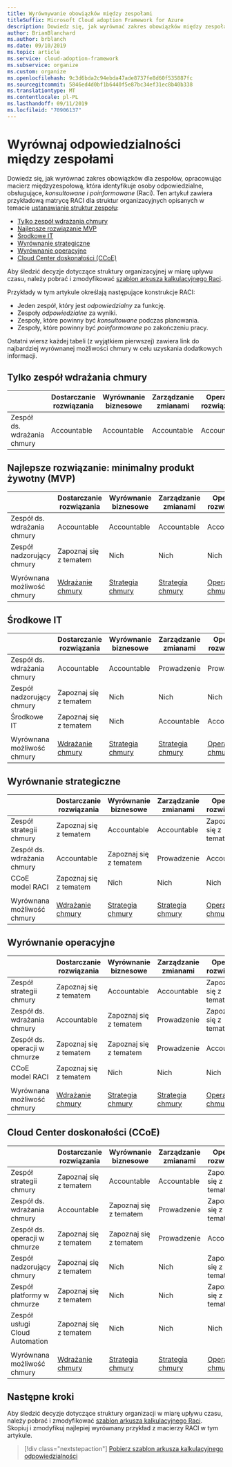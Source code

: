 ```yaml
---
title: Wyrównywanie obowiązków między zespołami
titleSuffix: Microsoft Cloud adoption Framework for Azure
description: Dowiedz się, jak wyrównać zakres obowiązków między zespołami.
author: BrianBlanchard
ms.author: brblanch
ms.date: 09/10/2019
ms.topic: article
ms.service: cloud-adoption-framework
ms.subservice: organize
ms.custom: organize
ms.openlocfilehash: 9c3d6bda2c94ebda47ade8737fe8d60f535887fc
ms.sourcegitcommit: 5846ed4d0bf1b6440f5e87bc34ef31ec8b40b338
ms.translationtype: MT
ms.contentlocale: pl-PL
ms.lasthandoff: 09/11/2019
ms.locfileid: "70906137"
---
```

# <a name="align-responsibilities-across-teams"></a>Wyrównaj odpowiedzialności między zespołami

Dowiedz się, jak wyrównać zakres obowiązków dla zespołów, opracowując macierz międzyzespołową, która identyfikuje osoby odpowiedzialne, obsługujące, *konsultowane i poinformowane* (Raci). Ten artykuł zawiera przykładową matrycę RACI dla struktur organizacyjnych opisanych w temacie [ustanawianie struktur zespołu](./organization-structures.md):

- [Tylko zespół wdrażania chmury](#cloud-adoption-team-only)
- [Najlepsze rozwiązanie MVP](#best-practice-minimum-viable-product-mvp)
- [Środkowe IT](#central-it)
- [Wyrównanie strategiczne](#strategic-alignment)
- [Wyrównanie operacyjne](#operational-alignment)
- [Cloud Center doskonałości (CCoE)](#cloud-center-of-excellence-ccoe)

Aby śledzić decyzje dotyczące struktury organizacyjnej w miarę upływu czasu, należy pobrać i zmodyfikować [szablon arkusza kalkulacyjnego Raci](https://archcenter.blob.core.windows.net/cdn/fusion/management/raci-template.xlsx).

Przykłady w tym artykule określają następujące konstrukcje RACI:

- Jeden zespół, który jest *odpowiedzialny* za funkcję.
- Zespoły *odpowiedzialne* za wyniki.
- Zespoły, które powinny być *konsultowane* podczas planowania.
- Zespoły, które powinny być *poinformowane* po zakończeniu pracy.

Ostatni wiersz każdej tabeli (z wyjątkiem pierwszej) zawiera link do najbardziej wyrównanej możliwości chmury w celu uzyskania dodatkowych informacji.

## <a name="cloud-adoption-team-only"></a>Tylko zespół wdrażania chmury

|  |Dostarczanie rozwiązania  |Wyrównanie biznesowe  |Zarządzanie zmianami  |Operacje rozwiązania  |Ład |Data_spłaty platformy  |Operacje na platformie  |Automatyzacja platformy  |
|---------|---------|---------|---------|---------|---------|---------|---------|---------|
|Zespół ds. wdrażania chmury |Accountable|Accountable|Accountable|Accountable|Accountable|Accountable|Accountable|Accountable|

## <a name="best-practice-minimum-viable-product-mvp"></a>Najlepsze rozwiązanie: minimalny produkt żywotny (MVP)

|  |Dostarczanie rozwiązania  |Wyrównanie biznesowe  |Zarządzanie zmianami  |Operacje rozwiązania  |Ład |Data_spłaty platformy  |Operacje na platformie  |Automatyzacja platformy  |
|---------|---------|---------|---------|---------|---------|---------|---------|---------|
|Zespół ds. wdrażania chmury|Accountable|Accountable|Accountable|Accountable|Zapoznaj się z tematem|Zapoznaj się z tematem|Zapoznaj się z tematem|Nich|
|Zespół nadzorujący chmury|Zapoznaj się z tematem|Nich|Nich|Nich|Accountable|Accountable|Accountable|Accountable|
||||||||||
|Wyrównana możliwość chmury|[Wdrażanie chmury](./cloud-adoption.md)|[Strategia chmury](./cloud-strategy.md)|[Strategia chmury](./cloud-strategy.md)|[Operacje w chmurze](./cloud-operations.md)|[](./cloud-center-excellence.md)CCoE-[ładu w chmurze](./cloud-governance.md)|[](./cloud-center-excellence.md)-[Platforma w chmurze](./cloud-platform.md) CCoE|[](./cloud-center-excellence.md)-[Platforma w chmurze](./cloud-platform.md) CCoE|[](./cloud-center-excellence.md)-[Automatyzacja chmury](./cloud-automation.md) CCoE|

## <a name="central-it"></a>Środkowe IT

| |Dostarczanie rozwiązania  |Wyrównanie biznesowe  |Zarządzanie zmianami  |Operacje rozwiązania  |Ład |Data_spłaty platformy  |Operacje na platformie  |Automatyzacja platformy  |
|---------|---------|---------|---------|---------|---------|---------|---------|---------|
|Zespół ds. wdrażania chmury  |Accountable|Accountable|Prowadzenie    |Prowadzenie|Nich   |Nich   |Nich   |Nich   |
|Zespół nadzorujący chmury|Zapoznaj się z tematem  |Nich   |Nich   |Nich   |Accountable|Zapoznaj się z tematem  |Prowadzenie|Nich   |
|Środkowe IT           |Zapoznaj się z tematem  |Nich   |Accountable   |Accountable   |Prowadzenie  |Accountable|Accountable|Accountable|
||||||||||
|Wyrównana możliwość chmury|[Wdrażanie chmury](./cloud-adoption.md)|[Strategia chmury](./cloud-strategy.md)|[Strategia chmury](./cloud-strategy.md)|[Operacje w chmurze](./cloud-operations.md)|[Ład w chmurze](./cloud-governance.md)|[Środkowe IT](./central-it.md)|[Środkowe IT](./central-it.md)|[Środkowe IT](./central-it.md)|

## <a name="strategic-alignment"></a>Wyrównanie strategiczne

|  |Dostarczanie rozwiązania  |Wyrównanie biznesowe  |Zarządzanie zmianami  |Operacje rozwiązania  |Ład |Data_spłaty platformy  |Operacje na platformie  |Automatyzacja platformy  |
|---------|---------|---------|---------|---------|---------|---------|---------|---------|
|Zespół strategii chmury  |Zapoznaj się z tematem  |Accountable|Accountable|Zapoznaj się z tematem  |Zapoznaj się z tematem  |Nich   |Nich   |Nich   |
|Zespół ds. wdrażania chmury  |Accountable|Zapoznaj się z tematem  |Prowadzenie|Accountable|Nich   |Nich   |Nich   |Nich   |
|CCoE model RACI      |Zapoznaj się z tematem  |Nich   |Nich   |Nich   |Accountable|Accountable|Accountable|Accountable|
||||||||||
|Wyrównana możliwość chmury|[Wdrażanie chmury](./cloud-adoption.md)|[Strategia chmury](./cloud-strategy.md)|[Strategia chmury](./cloud-strategy.md)|[Operacje w chmurze](./cloud-operations.md)|[](./cloud-center-excellence.md)CCoE-[ładu w chmurze](./cloud-governance.md)|[](./cloud-center-excellence.md)-[Platforma w chmurze](./cloud-platform.md) CCoE|[](./cloud-center-excellence.md)-[Platforma w chmurze](./cloud-platform.md) CCoE|[](./cloud-center-excellence.md)-[Automatyzacja chmury](./cloud-automation.md) CCoE|

## <a name="operational-alignment"></a>Wyrównanie operacyjne

|  |Dostarczanie rozwiązania  |Wyrównanie biznesowe  |Zarządzanie zmianami  |Operacje rozwiązania  |Ład |Data_spłaty platformy  |Operacje na platformie  |Automatyzacja platformy  |
|---------|---------|---------|---------|---------|---------|---------|---------|---------|
|Zespół strategii chmury  |Zapoznaj się z tematem  |Accountable|Accountable|Zapoznaj się z tematem  |Zapoznaj się z tematem  |Nich   |Nich   |Nich   |
|Zespół ds. wdrażania chmury  |Accountable|Zapoznaj się z tematem  |Prowadzenie|Zapoznaj się z tematem  |Nich   |Nich   |Nich   |Nich   |
|Zespół ds. operacji w chmurze|Zapoznaj się z tematem  |Zapoznaj się z tematem  |Prowadzenie|Accountable|Zapoznaj się z tematem  |Nich   |Accountable|Zapoznaj się z tematem  |
|CCoE model RACI      |Zapoznaj się z tematem  |Nich   |Nich   |Nich   |Accountable|Accountable|Prowadzenie|Accountable|
||||||||||
|Wyrównana możliwość chmury|[Wdrażanie chmury](./cloud-adoption.md)|[Strategia chmury](./cloud-strategy.md)|[Strategia chmury](./cloud-strategy.md)|[Operacje w chmurze](./cloud-operations.md)|[](./cloud-center-excellence.md)CCoE-[ładu w chmurze](./cloud-governance.md)|[](./cloud-center-excellence.md)-[Platforma w chmurze](./cloud-platform.md) CCoE|[](./cloud-center-excellence.md)-[Platforma w chmurze](./cloud-platform.md) CCoE|[](./cloud-center-excellence.md)-[Automatyzacja chmury](./cloud-automation.md) CCoE|

## <a name="cloud-center-of-excellence-ccoe"></a>Cloud Center doskonałości (CCoE)

|  |Dostarczanie rozwiązania  |Wyrównanie biznesowe  |Zarządzanie zmianami  |Operacje rozwiązania  |Ład |Data_spłaty platformy  |Operacje na platformie  |Automatyzacja platformy  |
|---------|---------|---------|---------|---------|---------|---------|---------|---------|
|Zespół strategii chmury  |Zapoznaj się z tematem  |Accountable|Accountable|Zapoznaj się z tematem  |Zapoznaj się z tematem  |Nich   |Nich   |Nich   |
|Zespół ds. wdrażania chmury  |Accountable|Zapoznaj się z tematem  |Prowadzenie|Zapoznaj się z tematem  |Nich   |Nich   |Nich   |Nich   |
|Zespół ds. operacji w chmurze|Zapoznaj się z tematem  |Zapoznaj się z tematem  |Prowadzenie|Accountable|Zapoznaj się z tematem  |Nich   |Accountable|Zapoznaj się z tematem  |
|Zespół nadzorujący chmury|Zapoznaj się z tematem  |Nich   |Nich   |Zapoznaj się z tematem  |Accountable|Zapoznaj się z tematem  |Prowadzenie|Nich   |
|Zespół platformy w chmurze  |Zapoznaj się z tematem  |Nich   |Nich   |Zapoznaj się z tematem  |Zapoznaj się z tematem  |Accountable|Prowadzenie|Prowadzenie|
|Zespół usługi Cloud Automation|Zapoznaj się z tematem  |Nich   |Nich   |Nich   |Zapoznaj się z tematem  |Prowadzenie|Prowadzenie|Accountable|
||||||||||
|Wyrównana możliwość chmury|[Wdrażanie chmury](./cloud-adoption.md)|[Strategia chmury](./cloud-strategy.md)|[Strategia chmury](./cloud-strategy.md)|[Operacje w chmurze](./cloud-operations.md)|[](./cloud-center-excellence.md)CCoE-[ładu w chmurze](./cloud-governance.md)|[](./cloud-center-excellence.md)-[Platforma w chmurze](./cloud-platform.md) CCoE|[](./cloud-center-excellence.md)-[Platforma w chmurze](./cloud-platform.md) CCoE|[](./cloud-center-excellence.md)-[Automatyzacja chmury](./cloud-automation.md) CCoE|

## <a name="next-steps"></a>Następne kroki

Aby śledzić decyzje dotyczące struktury organizacji w miarę upływu czasu, należy pobrać i zmodyfikować [szablon arkusza kalkulacyjnego Raci](https://archcenter.blob.core.windows.net/cdn/fusion/management/raci-template.xlsx). Skopiuj i zmodyfikuj najlepiej wyrównany przykład z macierzy RACI w tym artykule.

> [!div class="nextstepaction"]
> [Pobierz szablon arkusza kalkulacyjnego odpowiedzialności](https://archcenter.blob.core.windows.net/cdn/fusion/management/raci-template.xlsx)
